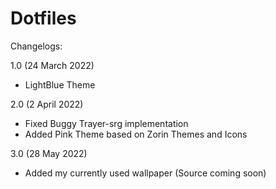 # Dotfiles

Changelogs:

1.0 (24 March 2022)
- LightBlue Theme

2.0 (2 April 2022)
- Fixed Buggy Trayer-srg implementation
- Added Pink Theme based on Zorin Themes and Icons

3.0 (28 May 2022)
- Added my currently used wallpaper (Source coming soon)
